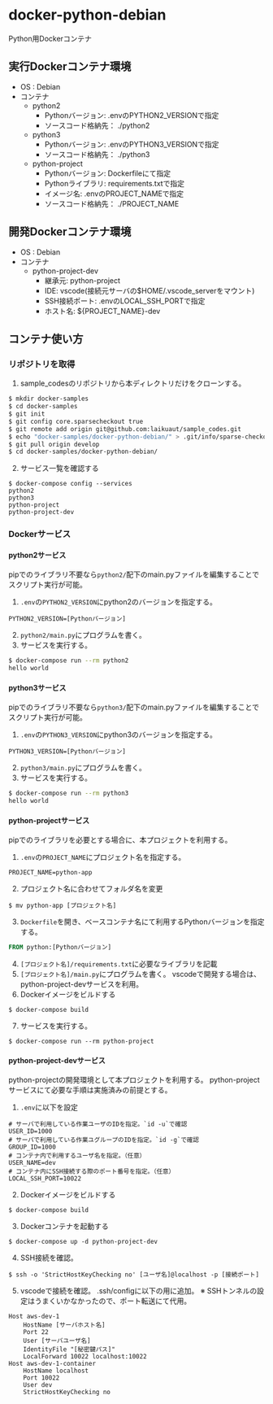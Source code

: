# docker-python-debian

Python用Dockerコンテナ

## 実行Dockerコンテナ環境

* OS : Debian
* コンテナ
    * python2
        * Pythonバージョン: .envのPYTHON2_VERSIONで指定
        * ソースコード格納先： ./python2
    * python3
        * Pythonバージョン: .envのPYTHON3_VERSIONで指定
        * ソースコード格納先： ./python3
    * python-project
        * Pythonバージョン: Dockerfileにて指定
        * Pythonライブラリ: requirements.txtで指定
        * イメージ名: .envのPROJECT_NAMEで指定
        * ソースコード格納先： ./PROJECT_NAME

## 開発Dockerコンテナ環境

* OS : Debian
* コンテナ
    * python-project-dev
        * 継承元: python-project
        * IDE: vscode(接続元サーバの$HOME/.vscode_serverをマウント)
        * SSH接続ポート: .envのLOCAL_SSH_PORTで指定
        * ホスト名: ${PROJECT_NAME}-dev

## コンテナ使い方

### リポジトリを取得

1. sample_codesのリポジトリから本ディレクトリだけをクローンする。
```bash
$ mkdir docker-samples
$ cd docker-samples
$ git init
$ git config core.sparsecheckout true
$ git remote add origin git@github.com:laikuaut/sample_codes.git
$ echo "docker-samples/docker-python-debian/" > .git/info/sparse-checkout
$ git pull origin develop
$ cd docker-samples/docker-python-debian/
```
2. サービス一覧を確認する
```
$ docker-compose config --services
python2
python3
python-project
python-project-dev
```

### Dockerサービス

#### python2サービス

pipでのライブラリ不要なら`python2/`配下のmain.pyファイルを編集することでスクリプト実行が可能。

1. `.env`の`PYTHON2_VERSION`にpython2のバージョンを指定する。
```
PYTHON2_VERSION=[Pythonバージョン]
```
2. `python2/main.py`にプログラムを書く。
3. サービスを実行する。
```bash
$ docker-compose run --rm python2
hello world
```

#### python3サービス

pipでのライブラリ不要なら`python3/`配下のmain.pyファイルを編集することでスクリプト実行が可能。

1. `.env`の`PYTHON3_VERSION`にpython3のバージョンを指定する。
```
PYTHON3_VERSION=[Pythonバージョン]
```
2. `python3/main.py`にプログラムを書く。
3. サービスを実行する。
```bash
$ docker-compose run --rm python3
hello world
```

#### python-projectサービス

pipでのライブラリを必要とする場合に、本プロジェクトを利用する。

1. `.env`の`PROJECT_NAME`にプロジェクト名を指定する。
```
PROJECT_NAME=python-app
```
2. プロジェクト名に合わせてフォルダ名を変更
```
$ mv python-app [プロジェクト名]
```
3. `Dockerfile`を開き、ベースコンテナ名にて利用するPythonバージョンを指定する。
```Dockerfile
FROM python:[Pythonバージョン]
```
4. `[プロジェクト名]/requirements.txt`に必要なライブラリを記載
5. `[プロジェクト名]/main.py`にプログラムを書く。
vscodeで開発する場合は、python-project-devサービスを利用。
6. Dockerイメージをビルドする
```
$ docker-compose build
```
7. サービスを実行する。
```
$ docker-compose run --rm python-project
```

#### python-project-devサービス

python-projectの開発環境として本プロジェクトを利用する。
python-projectサービスにて必要な手順は実施済みの前提とする。

1. `.env`に以下を設定
```
# サーバで利用している作業ユーザのIDを指定。`id -u`で確認
USER_ID=1000
# サーバで利用している作業ユグループのIDを指定。`id -g`で確認
GROUP_ID=1000
# コンテナ内で利用するユーザ名を指定。（任意）
USER_NAME=dev
# コンテナ内にSSH接続する際のポート番号を指定。（任意）
LOCAL_SSH_PORT=10022
```
2. Dockerイメージをビルドする
```
$ docker-compose build
```
3. Dockerコンテナを起動する
```
$ docker-compose up -d python-project-dev
```
4. SSH接続を確認。
```
$ ssh -o 'StrictHostKeyChecking no' [ユーザ名]@localhost -p [接続ポート]
```
5. vscodeで接続を確認。
.ssh/configに以下の用に追加。
※ SSHトンネルの設定はうまくいかなかったので、ポート転送にて代用。
```
Host aws-dev-1
    HostName [サーバホスト名]
    Port 22
    User [サーバユーザ名]
    IdentityFile "[秘密鍵パス]"
    LocalForward 10022 localhost:10022
Host aws-dev-1-container
    HostName localhost
    Port 10022
    User dev
    StrictHostKeyChecking no
```
